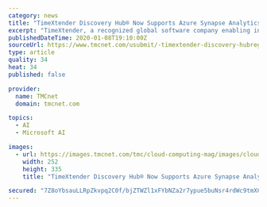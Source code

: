 ```yaml
---
category: news
title: "TimeXtender Discovery Hub® Now Supports Azure Synapse Analytics & SQL Server 2019"
excerpt: "TimeXtender, a recognized global software company enabling instant access to any type of data in the organization to support advanced analytics and artificial intelligence (AI), has announced a new release of its ... was upgraded to work seamlessly with both Azure Synapse Analytics and SQL Server 2019. Azure Synapse Analytics unites enterprise ..."
publishedDateTime: 2020-01-08T19:10:00Z
sourceUrl: https://www.tmcnet.com/usubmit/-timextender-discovery-hubreg-now-supports-azure-synapse-analytics-/2020/01/08/9078594.htm
type: article
quality: 34
heat: 34
published: false

provider:
  name: TMCnet
  domain: tmcnet.com

topics:
  - AI
  - Microsoft AI

images:
  - url: https://images.tmcnet.com/tmc/cloud-computing-mag/images/cloud-computing-0515-cover.jpg
    width: 252
    height: 335
    title: "TimeXtender Discovery Hub® Now Supports Azure Synapse Analytics & SQL Server 2019"

secured: "7Z8oYbsauLLRpZkvpq2C0f/bjZTWZl1xFYbNZa2r7ypue5buNsr4rdWc9tmXCYDOaNOv/Jtpia5nqXKzTyiFlINqTpzsOXmFQeVVxXcnIX1O05xas3R+4tNg3VeCi3TjViBpCQRtC/OAZ7cOViYcbRdyoBOJsY7Hde0p/WszAkBqJZ4TqwN4RIFm45P5IeWwoPBIQni95dCJkJBpBkZcGdQyTh6c0bCiGzGr+zAwP1BaYeKBEooGcia3sX3YiZxFeeonCD/EpKiwubPWqbiwSD2OxhIqjlFv0hsL9v5Ukyk=;0II1OkTQ03/96RmmfDu7Rg=="
---
```


